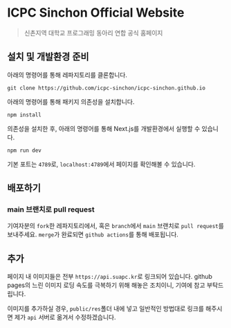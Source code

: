 <!-- ![Logo of the project](./public/favicon.png) -->

# ICPC Sinchon Official Website

> 신촌지역 대학교 프로그래밍 동아리 연합 공식 홈페이지

## 설치 및 개발환경 준비

아래의 명령어를 통해 레파지토리를 클론합니다.

```shell
git clone https://github.com/icpc-sinchon/icpc-sinchon.github.io
```

아래의 명령어를 통해 패키지 의존성을 설치합니다.

```shell
npm install
```

의존성을 설치한 후, 아래의 명령어를 통해 Next.js를 개발환경에서 실행할 수 있습니다.

```shell
npm run dev
```

기본 포트는 `4789`로, `localhost:4789`에서 페이지를 확인해볼 수 있습니다.

## 배포하기

<!-- ### 배포에 앞서서

저도 익숙하지 않아서 더 간단한 방법으로 배포하는 방법을 싣지 못했습니다. 양해 부탁드립니다.

프로젝트 내 `suapc, halloffame` 두 페이지 접속시, `fetch`를 먼저 실행한 후에 페이지가 로딩됩니다.
이에 빌드 진행시, 로컬 호스트 서버가 켜져 있어야 정상적으로 빌드가 가능합니다.
`npm run dev`로 `dev` 서버를 실행시킨 상태로 아래의 과정을 거쳐 주시기 바랍니다.

*`github.io`에서 서비스하기 위해 정적 페이지를 생성합니다.



### 빌드

```shell
npm run build
```

위 명령어를 통해 개발이 완료된 프로젝트를 빌드합니다.

### 정적 파일 생성

```shell
npm run export
```

위 명령어로 정적 페이지를 생성합니다. 생성된 파일들은 `out/` 디렉토리에 저장됩니다.

### jekyll 프로젝트가 아님을 명시

```shell
cp .nojekyll out/
```

github pages로 배포하기 위해서 jekyll 프로젝트가 아님을 명시해야합니다.
제가 메인 디렉토리에 만들어 놓은 `.nojekyll` 파일을 `out `폴더에 복사해주시거나,
이름이 `.nojekyll`인 빈 파일을 `out` 폴더에 생성해주시면 됩니다. -->

### main 브랜치로 pull request

기여자분의 `fork`한 레파지토리에서, 혹은 `branch`에서 `main` 브랜치로 `pull request`를 보내주세요.
`merge`가 완료되면 `github actions`를 통해 배포됩니다.

## 추가

페이지 내 이미지들은 전부 `https://api.suapc.kr`로 링크되어 있습니다.
github pages의 느린 이미지 로딩 속도를 극복하기 위해 해놓은 조치이니, 기여에 참고 부탁드립니다.

이미지를 추가하실 경우, `public/res`폴더 내에 넣고 일반적인 방법대로 링크를 해주시면 제가
`api` 서버로 옮겨서 수정하겠습니다.
